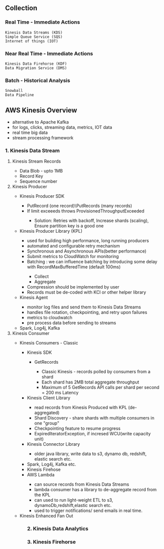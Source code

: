 ## Collection 

### Real Time - Immediate Actions
```
Kinesis Data Streams (KDS)
Simple Queue Service (SQS)
Internet of things (IOT)
```
### Near Real Time - Immediate Actions
```
Kinesis Data Firehorse (KDF)
Data Migration Service (DMS)
```
### Batch - Historical Analysis
```
Snowball
Data Pipeline
```

## AWS Kinesis Overview
- alternative to Apache Kafka
- for logs, clicks, streaming data, metrics, IOT data
- real time big data
- stream processing framework

### 1. Kinesis Data Stream
<ol>
<li>Kinesis Stream Records</li>
<ul>
<li>Data Blob - upto 1MB </li>
<li>Record Key </li>
<li>Sequence number </li>
</ul>

<li>Kinesis Producer</li>
<ul>
    <li>Kinesis Producer SDK</li>
    <ul>
        <li>PutRecord (one record)\PutRecords (many records)</li>
        <li>If limit exceeeds throws ProvisionedThroughputExceeded</li>
        <ul>
            <li>Solution: Retries with backoff, Increase shards (scaling), Ensure partition key is a good one</li>
        </ul>
    </ul>
    <li>Kinesis Producer Library (KPL)</li>
    <ul>
        <li>used for building high performance, long running producers</li>
        <li>automated and configurable retry mechanism</li>
        <li>Synchronous and Asynchronous APIs(better performance)</li>
        <li>Submit metrics to CloudWatch for monitoring</li>
        <li>Batching : we can influence batching by introducing some delay with RecordMaxBufferedTime (default 100ms)</li>
        <ul>
            <li>Collect</li>
            <li>Aggregate</li>
        </ul>
        <li>Compression should be implemented by user</li>
        <li>Records must be de-coded with KCl or other helper library</li>
    </ul>
    <li>Kinesis Agent</li>
    <ul>
        <li>monitor log files and send them to Kinesis Data Streams</li>
        <li>handles file rotation, checkpointing, and retry upon failures</li>
        <li>metrics to cloudwatch</li>
        <li>pre process data before sending to streams</li>
    </ul>
    <li>Spark, Log4j, Kafka</li>
</ul>
<li>Kinesis Consumer</li>
<ul>
    <li>Kinesis Consumers - Classic</li>
    <ul>
        <li>Kinesis SDK</li>
        <ul>
            <li>GetRecords</li>
            <ul>
            <li>Classic Kinesis - records polled by consumers from a shard</li>
            <li>Each shard has 2MB total aggregate throughput</li>
            <li>Maximum of 5 GetRecords API calls per shard per second = 200 ms Latency</li>
            </ul>
        </ul>
        <li>Kinesis Client Library</li>
            <ul>
                <li>read records from Kinesis Produced with KPL (de-aggregated)</li>
                <li>Shard Discovery - share shards with multiple consumers in one "group"</li>
                <li>Checkpointing feature to resume progress</li>
                <li>ExpiredIteratorException, if incresed WCU(write capacity unit)</li>
            </ul>
        <li>Kinesis Connector Library</li>
        <ul>
            <li>older java library, write data to s3, dynamo db, redshift, elastic search etc.</li>
        </ul>
        <li>Spark, Log4j, Kafka etc.</li>
        <li>Kinesis Firehose</li>
        <li>AWS Lambda</li>
        <ul>
            <li>can source records from Kinesis Data Streams</li>
            <li>lambda consumer has a library to de-aggregate record from the KPL</li>
            <li>can used to run light-weight ETL to s3, dynamoDb,redshift,elastic search etc.</li>
            <li>used to trigger notifications/ send emails in real time.</li>
        </ul>
    </ul>
    <li>Kinesis Enhanced Fan Out</li>
<ol>

### 2. Kinesis Data Analytics
### 3. Kinesis Firehorse